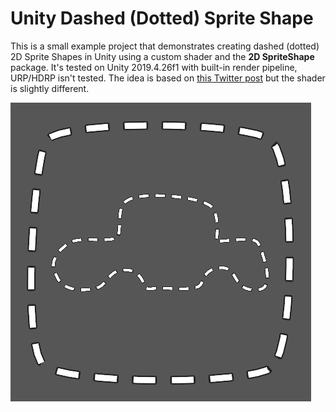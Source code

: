# Unity Dashed (Dotted) Sprite Shape

This is a small example project that demonstrates creating dashed (dotted) 2D Sprite Shapes in Unity using a custom shader and the **2D SpriteShape** package. It's tested on Unity 2019.4.26f1 with built-in render pipeline, URP/HDRP isn't tested. The idea is based on [this Twitter post](https://twitter.com/avashly/status/1237510975831429121) but the shader is slightly different.

![Demo](Demo.gif)